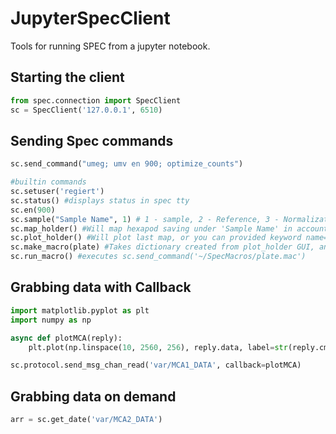 # JupyterSpecClient
Tools for running SPEC from a jupyter notebook. 

## Starting the client
```python
from spec.connection import SpecClient
sc = SpecClient('127.0.0.1', 6510)
```

## Sending Spec commands
```python
sc.send_command("umeg; umv en 900; optimize_counts")

#builtin commands
sc.setuser('regiert')
sc.status() #displays status in spec tty
sc.en(900)
sc.sample("Sample Name", 1) # 1 - sample, 2 - Reference, 3 - Normalization, 4 - Environment, 5 - None
sc.map_holder() #Will map hexapod saving under 'Sample Name' in account 'regiert'
sc.plot_holder() #Will plot last map, or you can provided keyword name=samplename
sc.make_macro(plate) #Takes dictionary created from plot_holder GUI, and creates new '~/SpecMacros/plate.mac' file
sc.run_macro() #executes sc.send_command('~/SpecMacros/plate.mac')
```

## Grabbing data with Callback
```python
import matplotlib.pyplot as plt
import numpy as np

async def plotMCA(reply):
    plt.plot(np.linspace(10, 2560, 256), reply.data, label=str(reply.cmd))

sc.protocol.send_msg_chan_read('var/MCA1_DATA', callback=plotMCA)
```

## Grabbing data on demand
```python
arr = sc.get_date('var/MCA2_DATA')
```
